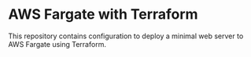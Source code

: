 # AWS Fargate with Terraform

This repository contains configuration to deploy a minimal web server to AWS Fargate using Terraform.

